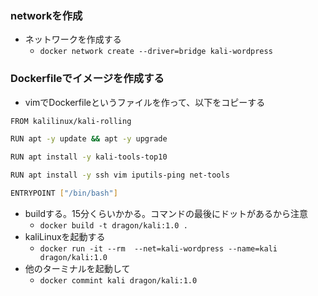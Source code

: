 ### networkを作成
- ネットワークを作成する
  - `docker network create --driver=bridge kali-wordpress`


### Dockerfileでイメージを作成する
- vimでDockerfileというファイルを作って、以下をコピーする
```sh
FROM kalilinux/kali-rolling

RUN apt -y update && apt -y upgrade

RUN apt install -y kali-tools-top10

RUN apt install -y ssh vim iputils-ping net-tools

ENTRYPOINT ["/bin/bash"]
```
- buildする。15分くらいかかる。コマンドの最後にドットがあるから注意
  - `docker build -t dragon/kali:1.0 . `
- kaliLinuxを起動する
  - `docker run -it --rm  --net=kali-wordpress --name=kali dragon/kali:1.0`
- 他のターミナルを起動して
  - `docker commint kali dragon/kali:1.0`

